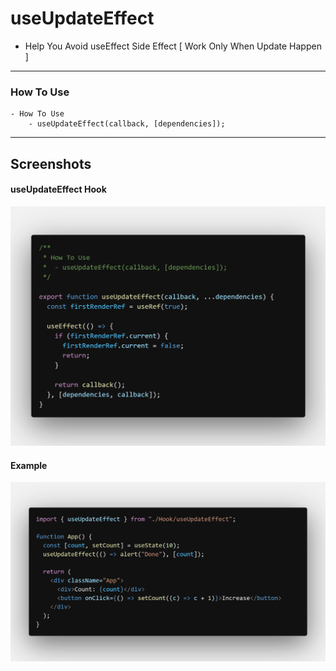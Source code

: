 # useUpdateEffect

- Help You Avoid useEffect Side Effect [ Work Only When Update Happen ]

---

### How To Use

    - How To Use
    	- useUpdateEffect(callback, [dependencies]);

---

## Screenshots

#### useUpdateEffect Hook

![useUpdateEffect Hook](images/useUpdateEffect.png "useUpdateEffect Hook")

#### Example

![Example](images/example.png "Example")
